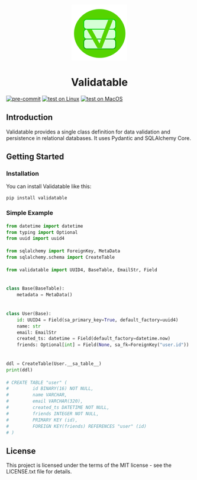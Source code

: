 <p align="center">
<img  width="150" height="150" src="./docs/img/logo.svg">
</p>

<h1 align="center">Validatable</h1>

[![pre-commit](https://github.com/dcruzf/validatable/actions/workflows/pre-commit.yml/badge.svg)](https://github.com/dcruzf/validatable/actions/workflows/pre-commit.yml)
[![test on Linux](https://github.com/dcruzf/validatable/actions/workflows/test_linux.yml/badge.svg)](https://github.com/dcruzf/validatable/actions/workflows/test_linux.yml)
[![test on MacOS](https://github.com/dcruzf/validatable/actions/workflows/test_mac.yml/badge.svg)](https://github.com/dcruzf/validatable/actions/workflows/test_mac.yml)

## Introduction

Validatable provides a single class definition for data validation and persistence in relational databases. It uses Pydantic and SQLAlchemy Core.

## Getting Started

### Installation

You can install Validatable like this:

```
pip install validatable
```

### Simple Example

```py
from datetime import datetime
from typing import Optional
from uuid import uuid4

from sqlalchemy import ForeignKey, MetaData
from sqlalchemy.schema import CreateTable

from validatable import UUID4, BaseTable, EmailStr, Field


class Base(BaseTable):
    metadata = MetaData()


class User(Base):
    id: UUID4 = Field(sa_primary_key=True, default_factory=uuid4)
    name: str
    email: EmailStr
    created_ts: datetime = Field(default_factory=datetime.now)
    friends: Optional[int] = Field(None, sa_fk=ForeignKey("user.id"))


ddl = CreateTable(User.__sa_table__)
print(ddl)

# CREATE TABLE "user" (
#         id BINARY(16) NOT NULL,
#         name VARCHAR,
#         email VARCHAR(320),
#         created_ts DATETIME NOT NULL,
#         friends INTEGER NOT NULL,
#         PRIMARY KEY (id),
#         FOREIGN KEY(friends) REFERENCES "user" (id)
# )
```

## License

This project is licensed under the terms of the MIT license - see the LICENSE.txt file for details.
